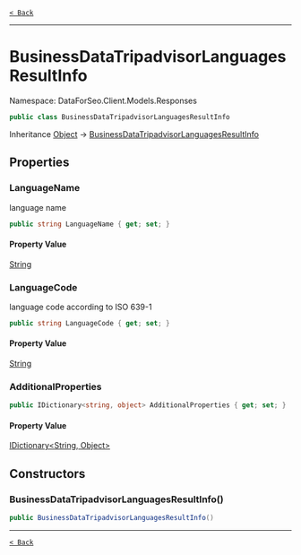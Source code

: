 [`< Back`](./)

---

# BusinessDataTripadvisorLanguagesResultInfo

Namespace: DataForSeo.Client.Models.Responses

```csharp
public class BusinessDataTripadvisorLanguagesResultInfo
```

Inheritance [Object](https://docs.microsoft.com/en-us/dotnet/api/system.object) → [BusinessDataTripadvisorLanguagesResultInfo](./dataforseo.client.models.responses.businessdatatripadvisorlanguagesresultinfo)

## Properties

### **LanguageName**

language name

```csharp
public string LanguageName { get; set; }
```

#### Property Value

[String](https://docs.microsoft.com/en-us/dotnet/api/system.string)<br>

### **LanguageCode**

language code according to ISO 639-1

```csharp
public string LanguageCode { get; set; }
```

#### Property Value

[String](https://docs.microsoft.com/en-us/dotnet/api/system.string)<br>

### **AdditionalProperties**

```csharp
public IDictionary<string, object> AdditionalProperties { get; set; }
```

#### Property Value

[IDictionary&lt;String, Object&gt;](https://docs.microsoft.com/en-us/dotnet/api/system.collections.generic.idictionary-2)<br>

## Constructors

### **BusinessDataTripadvisorLanguagesResultInfo()**

```csharp
public BusinessDataTripadvisorLanguagesResultInfo()
```

---

[`< Back`](./)
